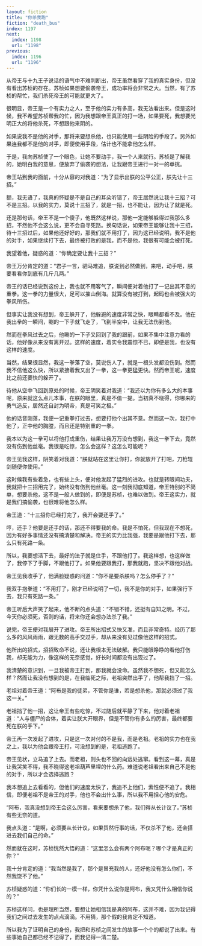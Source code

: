```yaml
---
layout: fiction
title: "你杀我跑"
fiction: "death_bus"
index: 1197
next:
  index: 1198
  url: "1198"
previous:
  index: 1196
  url: "1196"
---
```

从帝王与十九王子说话的语气中不难判断出，帝王虽然看穿了我的真实身份，但没有看出苏桢的存在。苏桢如果想要偷袭帝王，成功率将会非常之大。当然，有了苏桢的帮忙，我们杀死帝王的可能就更大了。

很明显，帝王是一个有实力之人，至于他的实力有多高，我无法看出来。但是这时候，我不希望苏桢帮我的忙，因为我想跟帝王真正的打一场，如果要死，我想要光明正大的将他杀死，不想跟他来阴的。

如果说我不是他的对手，那将来要想杀他，也只能使用一些阴险的手段了。另外如果连我都不是他的对手，即便使用手段，估计也不能拿他怎么样。

于是，我向苏桢使了一个眼色，让她不要动手，我一个人来就行。苏桢是了解我的，她明白我的意思，便放弃了偷袭的想法，让我跟帝王进行一对一的单挑。

帝王站到我的面前，十分从容的对我道：“为了显示出朕的公平公正，朕先让十三招。”

额，我无语了，我真的怀疑是不是自己的耳朵听错了，帝王居然说让我十三招？可不是三招。以我的实力，莫说十三招了，就是一招，也不能让，因为让了就是死。

还是那句话，帝王不是一个傻子，他既然这样说，那他一定能够躲得过我那么多招，不然他不会这么说，更不会自寻死路。换句话说，如果帝王能够让我十三招，待十三招过后，如果他还好好的，那我们就不用打了，因为这已经说明，我不是他的对手，如果继续打下去，最终被打败的是我，而不是他，我很有可能会被打死。

我望着他，疑惑的道：“你确定要让我十三招？”

帝王万分肯定的道：“君子一言，驷马难追，朕说到必然做到，来吧，动手吧，朕要看看你到底有几斤几两。”

帝王的话已经说到这份上，我也就不用客气了，瞬间便对着他打了一记出其不意的重拳。这一拳的力量很大，足可以摧山倒海。就算没有被打到，起码也会被强大的拳风所伤。

但事实让我没有想到，帝王躲开了，他躲避的速度非常之快，眼睛都看不及。他在我出拳的一瞬间，唰的一下子就飞走了，飞到半空中，让我无法伤到他。

然而在拳风过去之后，他唰的一下子又回到了我的跟前，如果不集中注意力看的话，他好像从来没有离开过。这样的速度，着实令我震惊不已，即便是我，也没有这样的速度。

当然，结果很显然，我这一拳落了空，莫说伤人了，就是一根头发都没伤到。然而我不信他这么快，所以紧接着我又出了一拳，这一拳更猛更快。然而帝王呢，速度比之前还要快的躲开了。

待他从空中飞回到原处的时候，帝王阴笑着对我道：“我还以为你有多么大的本事呢，原来就这么点儿本事，在朕的眼里，真是不值一提。当初真不晓得，你哪来的勇气造反，居然还自封为明帝，真是可笑之极。”

他的话音刚落，我便一记重拳打过去，想要打他个出其不意。然而这一次，我打中他了，正中他的胸膛，而且还是特别重的一拳。

我本以为这一拳可以将他打成重伤，结果让我万万没有想到，我这一拳下去，竟然没有伤到他丝毫。我很是吃惊，怎么会这样？这怎么可能呢？

帝王见我这样，阴笑着对我道：“朕就站在这里让你打，你就放开了打吧，刀枪辊剑随便你使用。”

这时候我有些着急，也有些上头，便对他发起了猛烈的进攻。也就是转眼间功夫，我就把十三招用完了，始终没有伤到他丝毫。这一刻我彻底知道，帝王特别的不简单，想要杀他，这不是一般人做到的，即便是苏桢，也难以做到。帝王这实力，就是我们搞偷袭，也很难将他怎么样。

帝王道：“十三招你已经打完了，我开会要还手了。”

哼，还手？他要是还手的话，那还不得要我的命。我是不怕死，但我现在不想死，因为有好多事情还没有搞清楚和解决。帝王的实力比我强，我要是跟他打下去，那么只有死路一条。

所以，我要想活下去，最好的法子就是住手，不跟他打了。我这样想，也这样做了，我停下了手脚，不跟他打了。如果他要跟我打，那我就跑，坚决不跟他对战。

帝王见我收手了，他满脸疑惑的问道：“你不是要杀朕吗？怎么停手了？”

我双手抱拳道：“不用打了，刚才已经说明了一切，我不是你的对手，如果强行下去，我只有死路一条。”

帝王听后大声笑了起来，他不断的点头道：“不错不错，还挺有自知之明。不过，今天你必须死，否则的话，将来你还会想办法杀了我。”

说完，帝王便对我展开了进攻。帝王所出招式又快又准，而且非常奇特。经历了那么多的风风雨雨，跟无数的高手交过手，却从来没有见过像他这样的招式。

他所出的招式，招招致命不说，还让我根本无法破解。我只能眼睁睁的看他打伤我，却无能为力，像这样的无奈感觉，好长时间都没有出现过了。

我清楚的意识到，一旦我被帝王打到，那我就会没命。虽然我不想死，但又能怎么样？然而让我没有想到的是，在我临死之际，老祖突然出手了，他帮我挡了一招。

老祖对着帝王道：“阿布是我的徒弟，不管你是谁，若是想杀他，那就必须过了我这一关。”

老祖挡了他一招，这让帝王有些吃惊，不过随后就平静了下来，他对着老祖道：“人与僵尸的合体，着实让朕大开眼界，但是不管你有多么的厉害，最终都要死在朕的手下。”

帝王再一次发起了进攻，只是这一次对付的不是我，而是老祖。老祖的实力也在我之上，我以为他会跟帝王打，可没想到的是，老祖逃跑了。

帝王见状，立马追了上去。而老祖，则头也不回的向远处逃窜。看到这一幕，真是让我哭笑不得，我不晓得这老祖葫芦里埋的什么药。难道说老祖看出来自己不是他的对手，所以才会选择逃跑？

我本想追上去看看的，但他们的速度太快了，我追不上他们，索性便不追了。我相信，即便老祖不是帝王的对手，他也不会出什么事，所以我不用担心他的安危。

“阿布，我真没想到帝王会这么厉害，看来要想杀了他，我们得从长计议了。”苏桢有些无奈的道。

我点头道：“是啊，必须要从长计议，如果贸然行事的话，不仅杀不了他，还会搭进去我们自己的命。”

然而就在这时，苏桢恍然大悟的道：“这里怎么会有两个阿布呢？哪个才是真正的你？”

我十分肯定的道：“我当然是我了，那个是冒充我的人，还好他没有怎么你们，不然我饶不了他。”

苏桢疑惑的道：“你们长的一模一样，你凭什么说你是阿布，我又凭什么相信你说的？”

苏桢这样问，也是理所当然，要想让她相信我是真的阿布，这并不难，因为我记得我们之间过去发生的点点滴滴。不用猜，那个假的我肯定不知道。

所以我为了证明自己的身份，我把和苏桢之间发生的故事一个个的都说了出来。有些事她自己都已经不记得了，而我记得一清二楚。